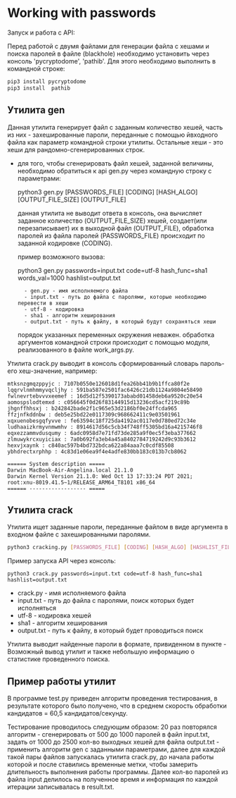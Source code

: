 # Working with passwords

Запуск и работа с API:

Перед работой с двумя файлами для генерации файла с хешами и поиска паролей в файле (blackhole) необходимо установить через консоль 'pycryptodome', 'pathib'. Для этого необходимо выполнить в командной строке:

```python
pip3 install pycryptodome  
pip3 install  pathib
``` 

## Утилита gen
Данная утилита генерирует файл с заданным количество хешей, часть из них - захешированные пароли, переданные с помощью йвходного файла как параметр командной строки утилиты. Остальные хеши - это хеши для рандомно-сгенерированных строк.
- для того, чтобы сгенерировать файл хешей, заданной величины, необходимо обратиться к api gen.py через командную строку с параметрами:
 
     python3 gen.py [PASSWORDS_FILE] [CODING] [HASH_ALGO] [OUTPUT_FILE_SIZE] [OUTPUT_FILE]
    
      
     данная утилита не выводит ответа в консоль, она вычисляет заданное количество (OUTPUT_FILE_SIZE) хешей, создает(или перезаписывает) их в выходной          файл (OUTPUT_FILE), обработка паролей из файла паролей (PASSWORDS_FILE) происходит по заданной кодировке (CODING).
      
     пример возможного вызова:
      
     python3 gen.py passwords=input.txt code=utf-8 hash_func=sha1 words_val=1000 hashlist=output.txt
      
      
        - gen.py - имя исполняемого файла
        - input.txt - путь до файла с паролями, которые необходимо перевести в хеши
        - utf-8 - кодировка
        - sha1 - алгоритм хеширования
        - output.txt - путь к файлу, в который будут сохраняться хеши
  
     порядок указанных переменных окружения неважен. обработка аргументов командной строки происходит с помощью модуля, реализованного в файле work_args.py. 
     
Утилита crack.py выводит в консоль сформированный словарь пароль-его хеш-значение, например:
```
mtksnzgmqzppyjc : 7107b0550e126018d1fea26bb41b9b1ffca80f2e
lqqrvlnmhmmyvqcljhy : 591ba587e2501fac6426c21db1124a9804e58490
fwlnevrtebvvvxeemef : 16d5d12f5390173ababd01458deb6a9520c20e54
aomospslodtemxd : c056645f0d26f83144915d13236cd5acf219c89b
jhgnffhhsxj : b242842bade2f1c965e53d2186bf0e24ffcda965
ffzjnfkddnbw : deb5e25bd22e0117309c968662411c9e03501961
xqxuenobesgqfyvve : fe63594c18f725da4192ac0117e0d780ed72c34e
ludhaaizkrmyvnmwmhv : 8914617d56c5cb34f748ff5305bd16a4215746f8
eqxezzammvdusqumy : 6adc0958d7e71fd73de285a9f0ec5f3eba377662
zlmuwykrcxuyiciax : 7a0b692fa3eb4a45a8402784719242d9c93b3612
hexvjxaynk : c840ac597b4bd732bdca622a84aaa7c0cdf85508
ybhdrectxrphhp : 4c83d1e06ea9f4e4adfe830bb183c013b7cb8062

====== System description =====
Darwin MacBook-Air-Angelina.local 21.1.0 
Darwin Kernel Version 21.1.0: Wed Oct 13 17:33:24 PDT 2021; 
root:xnu-8019.41.5~1/RELEASE_ARM64_T8101 x86_64
====== ------------------ =====
```

  
  
## Утилита crack

Утилита ищет заданные пароли, переданные файлом в виде аргумента в входном файле с захешированными паролями.   

```bash
python3 cracking.py [PASSWORDS_FILE] [CODING] [HASH_ALGO] [HASHLIST_FILE]
```
Пример запуска API через консоль: 

```
python3 crack.py passwords=input.txt code=utf-8 hash_func=sha1 hashlist=output.txt
```
  
- crack.py - имя исполняемого файла
- input.txt - путь до файла с паролями, поиск которых будет исполняться
- utf-8 - кодировка хешей
- sha1 - алгоритм хеширования
- output.txt - путь к файлу, в который будет проводиться поиск 

Утилита выводит найденные пароли в формате, привиденном в пункте - Возможный вывод утилит и также небольшую информацию о статистике проведенного поиска. 

## Пример работы утилит

В программе test.py приведен алгоритм проведения тестирования, в результате которого было получено, что в среднем скорость обработки кандидатов = 60,5 кандидатов/секунду.

Тестирование проводилось следующим образом: 20 раз повторялся алгоритм - сгенерировать от 500 до 1000 паролей в файл input.txt, задать от 1000 до 2500 кол-во выходных хешей для файла output.txt - применить алгоритм gen с заданными параметрами, далее для каждой такой пары файлов запускалась утилита crack.py, до начала работы которой и после ставились временные метки, чтобы замерить длительность выполнения работы программы. Далее кол-во паролей из файла input делилось на полученное время и информация по каждой итерации записывалась в result.txt.



